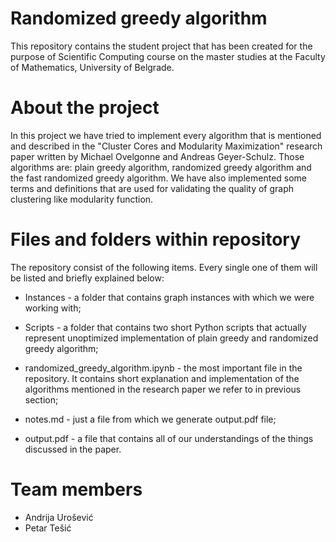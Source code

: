 # Randomized greedy algorithm
This repository contains the student project that has been created for the purpose of Scientific Computing course on the master studies at the Faculty of Mathematics, University of Belgrade.

# About the project
In this project we have tried to implement every algorithm that is mentioned and described in the "Cluster Cores and Modularity Maximization" research paper written by Michael Ovelgonne and Andreas Geyer-Schulz. Those algorithms are: plain greedy algorithm, randomized greedy algorithm and the fast randomized greedy algorithm. We have also implemented some terms and definitions that are used for validating the quality of graph clustering like modularity function.

# Files and folders within repository
The repository consist of the following items. Every single one of them will be listed and briefly explained below:

- Instances - a folder that contains graph instances with which we were working with;

- Scripts - a folder that contains two short Python scripts that actually represent unoptimized implementation of plain greedy and randomized greedy algorithm; 
  
- randomized_greedy_algorithm.ipynb - the most important file in the repository. It contains short explanation and implementation of the algorithms mentioned in the research paper we refer to in previous section; 

- notes.md - just a file from which we generate output.pdf file;
  
- output.pdf - a file that contains all of our understandings of the things discussed in the paper.

# Team members
- Andrija Urošević
- Petar Tešić
